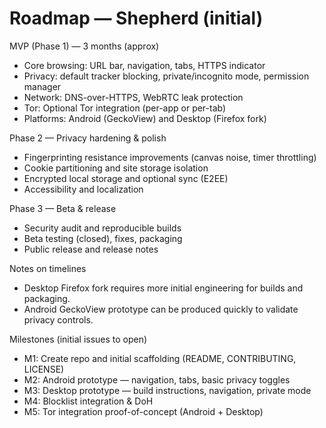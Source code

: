# Roadmap — Shepherd (initial)

MVP (Phase 1) — 3 months (approx)
- Core browsing: URL bar, navigation, tabs, HTTPS indicator
- Privacy: default tracker blocking, private/incognito mode, permission manager
- Network: DNS-over-HTTPS, WebRTC leak protection
- Tor: Optional Tor integration (per-app or per-tab)
- Platforms: Android (GeckoView) and Desktop (Firefox fork)

Phase 2 — Privacy hardening & polish
- Fingerprinting resistance improvements (canvas noise, timer throttling)
- Cookie partitioning and site storage isolation
- Encrypted local storage and optional sync (E2EE)
- Accessibility and localization

Phase 3 — Beta & release
- Security audit and reproducible builds
- Beta testing (closed), fixes, packaging
- Public release and release notes

Notes on timelines
- Desktop Firefox fork requires more initial engineering for builds and packaging.
- Android GeckoView prototype can be produced quickly to validate privacy controls.

Milestones (initial issues to open)
- M1: Create repo and initial scaffolding (README, CONTRIBUTING, LICENSE)
- M2: Android prototype — navigation, tabs, basic privacy toggles
- M3: Desktop prototype — build instructions, navigation, private mode
- M4: Blocklist integration & DoH
- M5: Tor integration proof-of-concept (Android + Desktop)